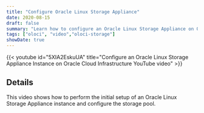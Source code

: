 ```yaml
---
title: "Configure Oracle Linux Storage Appliance"
date: 2020-08-15
draft: false
summary: "Learn how to configure an Oracle Linux Storage Appliance on Oracle Cloud Infrastructure."
tags: ["oloci", "video","oloci-storage"]
showDate: true
---
```


{{< youtube id="5XIA2EskuUA" title="Configure an Oracle Linux Storage Appliance Instance on Oracle Cloud Infrastructure YouTube video" >}}

## Details

This video shows how to perform the initial setup of an Oracle Linux Storage Appliance instance and configure the storage pool.
